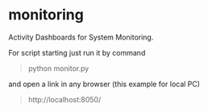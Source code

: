 # monitoring
Activity Dashboards for System Monitoring.

For script starting just run it by command
> python monitor.py

and open a link in any browser (this example for local PC)
> http://localhost:8050/
